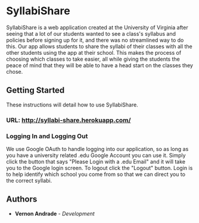 # SyllabiShare

SyllabiShare is a web application created at the University of Virginia after seeing that a lot of our students wanted to see a class's syllabus and policies before signing up for it, and there was no streamlined way to do this. Our app allows students to share the syllabi of their classes with all the other students using the app at their school. This makes the process of choosing which classes to take easier, all while giving the students the peace of mind that they will be able to have a head start on the classes they chose.

## Getting Started

These instructions will detail how to use SyllabiShare.

### URL: http://syllabi-share.herokuapp.com/

### Logging In and Logging Out

We use Google OAuth to handle logging into our application, so as long as you have a university related .edu Google Account you can use it. Simply click the button that says "Please Login with a .edu Email" and it will take you to the Google login screen. To logout click the "Logout" button. Login is to help identify which school you come from so that we can direct you to the correct syllabi. 

## Authors

* **Vernon Andrade** - *Development*
